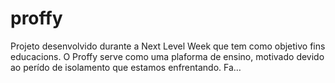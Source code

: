 # proffy
Projeto desenvolvido durante a Next Level Week que tem como objetivo fins educacions. O Proffy serve como uma plaforma de ensino, motivado devido ao perído de isolamento que estamos enfrentando. Fa…

